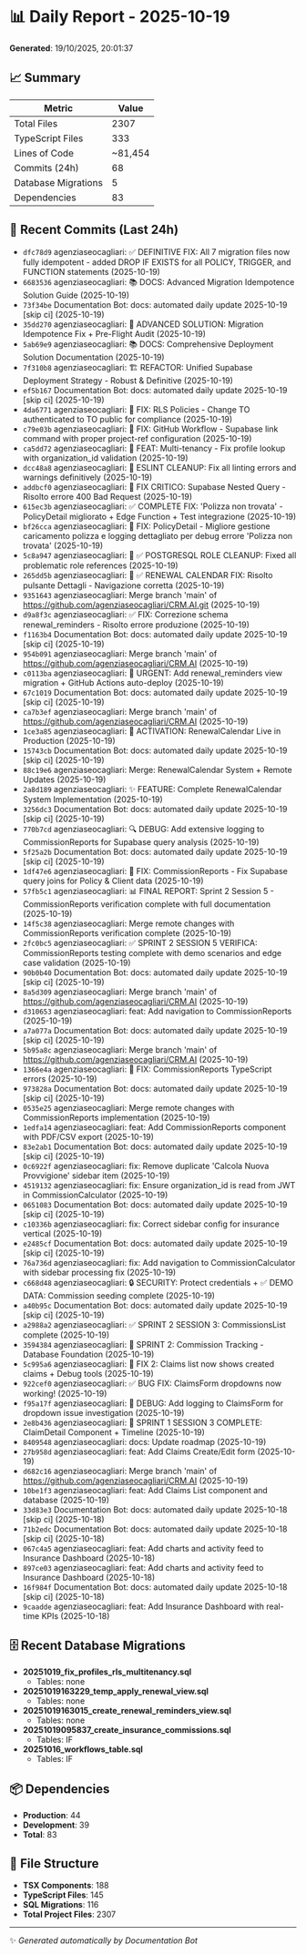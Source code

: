 # 📊 Daily Report - 2025-10-19

**Generated**: 19/10/2025, 20:01:37

## 📈 Summary

| Metric | Value |
|--------|-------|
| Total Files | 2307 |
| TypeScript Files | 333 |
| Lines of Code | ~81,454 |
| Commits (24h) | 68 |
| Database Migrations | 5 |
| Dependencies | 83 |

## 📝 Recent Commits (Last 24h)

- `dfc78d9` agenziaseocagliari: ✅ DEFINITIVE FIX: All 7 migration files now fully idempotent - added DROP IF EXISTS for all POLICY, TRIGGER, and FUNCTION statements (2025-10-19)
- `6683536` agenziaseocagliari: 📚 DOCS: Advanced Migration Idempotence Solution Guide (2025-10-19)
- `73f34be` Documentation Bot: docs: automated daily update 2025-10-19 [skip ci] (2025-10-19)
- `35dd270` agenziaseocagliari: 🚀 ADVANCED SOLUTION: Migration Idempotence Fix + Pre-Flight Audit (2025-10-19)
- `5ab69e9` agenziaseocagliari: 📚 DOCS: Comprehensive Deployment Solution Documentation (2025-10-19)
- `7f310b8` agenziaseocagliari: 🏗️ REFACTOR: Unified Supabase Deployment Strategy - Robust & Definitive (2025-10-19)
- `ef5b167` Documentation Bot: docs: automated daily update 2025-10-19 [skip ci] (2025-10-19)
- `4da6771` agenziaseocagliari: 🔐 FIX: RLS Policies - Change TO authenticated to TO public for compliance (2025-10-19)
- `c79e03b` agenziaseocagliari: 🔧 FIX: GitHub Workflow - Supabase link command with proper project-ref configuration (2025-10-19)
- `ca5dd72` agenziaseocagliari: 🔐 FEAT: Multi-tenancy - Fix profile lookup with organization_id validation (2025-10-19)
- `dcc48a8` agenziaseocagliari: 🔧 ESLINT CLEANUP: Fix all linting errors and warnings definitively (2025-10-19)
- `addbcf0` agenziaseocagliari: 🔧 FIX CRITICO: Supabase Nested Query - Risolto errore 400 Bad Request (2025-10-19)
- `615ec3b` agenziaseocagliari: ✅ COMPLETE FIX: 'Polizza non trovata' - PolicyDetail migliorato + Edge Function + Test integrazione (2025-10-19)
- `bf26cca` agenziaseocagliari: 🐛 FIX: PolicyDetail - Migliore gestione caricamento polizza e logging dettagliato per debug errore 'Polizza non trovata' (2025-10-19)
- `5c8a947` agenziaseocagliari: 🔧 ✅ POSTGRESQL ROLE CLEANUP: Fixed all problematic role references (2025-10-19)
- `265dd5b` agenziaseocagliari: 🔧 ✅ RENEWAL CALENDAR FIX: Risolto pulsante Dettagli - Navigazione corretta (2025-10-19)
- `9351643` agenziaseocagliari: Merge branch 'main' of https://github.com/agenziaseocagliari/CRM.AI.git (2025-10-19)
- `d9a8f3c` agenziaseocagliari: ✅ FIX: Correzione schema renewal_reminders - Risolto errore produzione (2025-10-19)
- `f1163b4` Documentation Bot: docs: automated daily update 2025-10-19 [skip ci] (2025-10-19)
- `954b091` agenziaseocagliari: Merge branch 'main' of https://github.com/agenziaseocagliari/CRM.AI (2025-10-19)
- `c0113ba` agenziaseocagliari: 🚀 URGENT: Add renewal_reminders view migration + GitHub Actions auto-deploy (2025-10-19)
- `67c1019` Documentation Bot: docs: automated daily update 2025-10-19 [skip ci] (2025-10-19)
- `ca7b3ef` agenziaseocagliari: Merge branch 'main' of https://github.com/agenziaseocagliari/CRM.AI (2025-10-19)
- `1ce3a85` agenziaseocagliari: 🚀 ACTIVATION: RenewalCalendar Live in Production (2025-10-19)
- `15743cb` Documentation Bot: docs: automated daily update 2025-10-19 [skip ci] (2025-10-19)
- `88c19e6` agenziaseocagliari: Merge: RenewalCalendar System + Remote Updates (2025-10-19)
- `2a8d189` agenziaseocagliari: ✨ FEATURE: Complete RenewalCalendar System Implementation (2025-10-19)
- `3256dc3` Documentation Bot: docs: automated daily update 2025-10-19 [skip ci] (2025-10-19)
- `770b7cd` agenziaseocagliari: 🔍 DEBUG: Add extensive logging to CommissionReports for Supabase query analysis (2025-10-19)
- `5f25a2b` Documentation Bot: docs: automated daily update 2025-10-19 [skip ci] (2025-10-19)
- `1df47e6` agenziaseocagliari: 🐛 FIX: CommissionReports - Fix Supabase query joins for Policy & Client data (2025-10-19)
- `57fb5c1` agenziaseocagliari: 📊 FINAL REPORT: Sprint 2 Session 5 - CommissionReports verification complete with full documentation (2025-10-19)
- `14f5c38` agenziaseocagliari: Merge remote changes with CommissionReports verification complete (2025-10-19)
- `2fc0bc5` agenziaseocagliari: ✅ SPRINT 2 SESSION 5 VERIFICA: CommissionReports testing complete with demo scenarios and edge case validation (2025-10-19)
- `90b0b40` Documentation Bot: docs: automated daily update 2025-10-19 [skip ci] (2025-10-19)
- `8a5d309` agenziaseocagliari: Merge branch 'main' of https://github.com/agenziaseocagliari/CRM.AI (2025-10-19)
- `d310653` agenziaseocagliari: feat: Add navigation to CommissionReports (2025-10-19)
- `a7a077a` Documentation Bot: docs: automated daily update 2025-10-19 [skip ci] (2025-10-19)
- `5b95a8c` agenziaseocagliari: Merge branch 'main' of https://github.com/agenziaseocagliari/CRM.AI (2025-10-19)
- `1366e4a` agenziaseocagliari: 🔧 FIX: CommissionReports TypeScript errors (2025-10-19)
- `973828a` Documentation Bot: docs: automated daily update 2025-10-19 [skip ci] (2025-10-19)
- `0535e25` agenziaseocagliari: Merge remote changes with CommissionReports implementation (2025-10-19)
- `1edfa14` agenziaseocagliari: feat: Add CommissionReports component with PDF/CSV export (2025-10-19)
- `83e2ab1` Documentation Bot: docs: automated daily update 2025-10-19 [skip ci] (2025-10-19)
- `0c6922f` agenziaseocagliari: fix: Remove duplicate 'Calcola Nuova Provvigione' sidebar item (2025-10-19)
- `4519132` agenziaseocagliari: fix: Ensure organization_id is read from JWT in CommissionCalculator (2025-10-19)
- `0651083` Documentation Bot: docs: automated daily update 2025-10-19 [skip ci] (2025-10-19)
- `c10336b` agenziaseocagliari: fix: Correct sidebar config for insurance vertical (2025-10-19)
- `e2485cf` Documentation Bot: docs: automated daily update 2025-10-19 [skip ci] (2025-10-19)
- `76a736d` agenziaseocagliari: fix: Add navigation to CommissionCalculator with sidebar processing fix (2025-10-19)
- `c668d48` agenziaseocagliari: 🔒 SECURITY: Protect credentials + ✅ DEMO DATA: Commission seeding complete (2025-10-19)
- `a40b95c` Documentation Bot: docs: automated daily update 2025-10-19 [skip ci] (2025-10-19)
- `a2988a2` agenziaseocagliari: ✅ SPRINT 2 SESSION 3: CommissionsList complete (2025-10-19)
- `3594384` agenziaseocagliari: 🎯 SPRINT 2: Commission Tracking - Database Foundation (2025-10-19)
- `5c995a6` agenziaseocagliari: 🐛 FIX 2: Claims list now shows created claims + Debug tools (2025-10-19)
- `922cef0` agenziaseocagliari: ✅ BUG FIX: ClaimsForm dropdowns now working! (2025-10-19)
- `f95a17f` agenziaseocagliari: 🐛 DEBUG: Add logging to ClaimsForm for dropdown issue investigation (2025-10-19)
- `2e8b436` agenziaseocagliari: 🚀 SPRINT 1 SESSION 3 COMPLETE: ClaimDetail Component + Timeline (2025-10-19)
- `8409548` agenziaseocagliari: docs: Update roadmap (2025-10-19)
- `27b958d` agenziaseocagliari: feat: Add Claims Create/Edit form (2025-10-19)
- `d682c16` agenziaseocagliari: Merge branch 'main' of https://github.com/agenziaseocagliari/CRM.AI (2025-10-19)
- `10be1f3` agenziaseocagliari: feat: Add Claims List component and database (2025-10-19)
- `33d83e3` Documentation Bot: docs: automated daily update 2025-10-18 [skip ci] (2025-10-18)
- `71b2edc` Documentation Bot: docs: automated daily update 2025-10-18 [skip ci] (2025-10-18)
- `067c4a5` agenziaseocagliari: feat: Add charts and activity feed to Insurance Dashboard (2025-10-18)
- `897ce03` agenziaseocagliari: feat: Add charts and activity feed to Insurance Dashboard (2025-10-18)
- `16f984f` Documentation Bot: docs: automated daily update 2025-10-18 [skip ci] (2025-10-18)
- `9caadde` agenziaseocagliari: feat: Add Insurance Dashboard with real-time KPIs (2025-10-18)

## 🗄️ Recent Database Migrations

- **20251019_fix_profiles_rls_multitenancy.sql**
  - Tables: none
- **20251019163229_temp_apply_renewal_view.sql**
  - Tables: none
- **20251019163015_create_renewal_reminders_view.sql**
  - Tables: none
- **20251019095837_create_insurance_commissions.sql**
  - Tables: IF
- **20251016_workflows_table.sql**
  - Tables: IF

## 📦 Dependencies

- **Production**: 44
- **Development**: 39
- **Total**: 83

## 📁 File Structure

- **TSX Components**: 188
- **TypeScript Files**: 145
- **SQL Migrations**: 116
- **Total Project Files**: 2307

---
✨ *Generated automatically by Documentation Bot*
